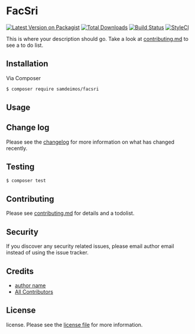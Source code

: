# FacSri

[![Latest Version on Packagist][ico-version]][link-packagist]
[![Total Downloads][ico-downloads]][link-downloads]
[![Build Status][ico-travis]][link-travis]
[![StyleCI][ico-styleci]][link-styleci]

This is where your description should go. Take a look at [contributing.md](contributing.md) to see a to do list.

## Installation

Via Composer

``` bash
$ composer require samdeimos/facsri
```

## Usage

## Change log

Please see the [changelog](changelog.md) for more information on what has changed recently.

## Testing

``` bash
$ composer test
```

## Contributing

Please see [contributing.md](contributing.md) for details and a todolist.

## Security

If you discover any security related issues, please email author email instead of using the issue tracker.

## Credits

- [author name][link-author]
- [All Contributors][link-contributors]

## License

license. Please see the [license file](license.md) for more information.

[ico-version]: https://img.shields.io/packagist/v/samdeimos/facsri.svg?style=flat-square
[ico-downloads]: https://img.shields.io/packagist/dt/samdeimos/facsri.svg?style=flat-square
[ico-travis]: https://img.shields.io/travis/samdeimos/facsri/master.svg?style=flat-square
[ico-styleci]: https://styleci.io/repos/12345678/shield

[link-packagist]: https://packagist.org/packages/samdeimos/facsri
[link-downloads]: https://packagist.org/packages/samdeimos/facsri
[link-travis]: https://travis-ci.org/samdeimos/facsri
[link-styleci]: https://styleci.io/repos/12345678
[link-author]: https://github.com/samdeimos
[link-contributors]: ../../contributors
